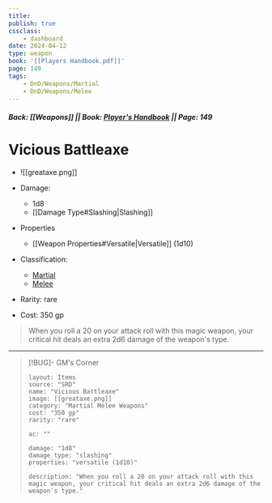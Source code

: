 ```yaml
---
title:
publish: true
cssclass:
    - dashboard
date: 2024-04-12
type: weapon
book: '[[Players Handbook.pdf]]'
page: 149
tags:
    - DnD/Weapons/Martial
    - DnD/Weapons/Melee
---
```


##### Back: [[Weapons]] || Book: [Player's Handbook](https://drive.google.com/drive/folders/1O5bhpYizcIT5xxAoLOuzCRht_PVS7VSG?usp=sharing) || Page: 149

# Vicious Battleaxe

- ![[greataxe.png]]
- Damage:
    - 1d8
	- [[Damage Type#Slashing|Slashing]]
- Properties
    - [[Weapon Properties#Versatile|Versatile]] (1d10)

- Classification:
    - [Martial](https://benl0.github.io/The-Editors-Dungeon/tags/DnD/Weapons/Martial)
    - [Melee](https://benl0.github.io/The-Editors-Dungeon/tags/DnD/Weapons/Melee)
- Rarity: rare
- Cost: 350 gp

> When you roll a 20 on your attack roll with this magic weapon, your critical hit deals an extra 2d6 damage of the weapon's type.

---

> [!BUG]- GM's Corner
>
> ```statblock
> layout: Items
> source: "SRD"
> name: "Vicious Battleaxe"
> image: [[greataxe.png]]
> category: "Martial Melee Weapons"
> cost: "350 gp"
> rarity: "rare"
>
> ac: ""
>
> damage: "1d8"
> damage_type: "slashing"
> properties: "versatile (1d10)"
>
> description: "When you roll a 20 on your attack roll with this magic weapon, your critical hit deals an extra 2d6 damage of the weapon's type."
> ```
